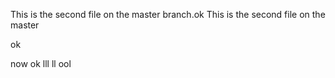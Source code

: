 This is the second file on the master branch.ok
This is the second file on the master 

ok


now
ok
lll
ll
ool